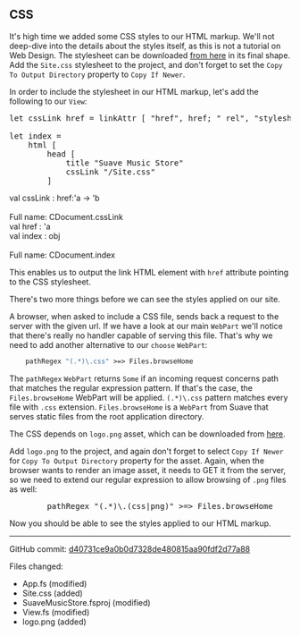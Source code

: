## CSS

It's high time we added some CSS styles to our HTML markup.
We'll not deep-dive into the details about the styles itself, as this is not a tutorial on Web Design.
The stylesheet can be downloaded [from here](https://raw.githubusercontent.com/theimowski/SuaveMusicStore/master/Site.css) in its final shape.
Add the `Site.css` stylesheet to the project, and don't forget to set the `Copy To Output Directory` property to `Copy If Newer`.

In order to include the stylesheet in our HTML markup, let's add the following to our `View`:

<pre class="fssnip highlighted"><div lang="fsharp"><span class="k">let</span> <span onmouseout="hideTip(event, 'View.fs:8-15_fs1', 1)" onmouseover="showTip(event, 'View.fs:8-15_fs1', 1)" class="f">cssLink</span> <span onmouseout="hideTip(event, 'View.fs:8-15_fs2', 2)" onmouseover="showTip(event, 'View.fs:8-15_fs2', 2)" class="i">href</span> <span class="o">=</span> <span class="i">linkAttr</span> [ <span class="s">&quot;href&quot;</span>, <span onmouseout="hideTip(event, 'View.fs:8-15_fs2', 3)" onmouseover="showTip(event, 'View.fs:8-15_fs2', 3)" class="i">href</span>; <span class="s">&quot; rel&quot;</span>, <span class="s">&quot;stylesheet&quot;</span>; <span class="s">&quot; type&quot;</span>, <span class="s">&quot;text/css&quot;</span> ]&#10;&#10;<span class="k">let</span> <span onmouseout="hideTip(event, 'View.fs:8-15_fs3', 4)" onmouseover="showTip(event, 'View.fs:8-15_fs3', 4)" class="i">index</span> <span class="o">=</span> &#10;    <span class="i">html</span> [&#10;        <span class="i">head</span> [&#10;            <span class="i">title</span> <span class="s">&quot;Suave Music Store&quot;</span>&#10;            <span onmouseout="hideTip(event, 'View.fs:8-15_fs1', 5)" onmouseover="showTip(event, 'View.fs:8-15_fs1', 5)" class="i">cssLink</span> <span class="s">&quot;/Site.css&quot;</span>&#10;        ]&#10;</div></pre>&#10;<div class="tip" id="View.fs:8-15_fs1">val cssLink : href:&#39;a -&gt; &#39;b<br /><br />Full name: CDocument.cssLink</div>&#10;<div class="tip" id="View.fs:8-15_fs2">val href : &#39;a</div>&#10;<div class="tip" id="View.fs:8-15_fs3">val index : obj<br /><br />Full name: CDocument.index</div>&#10;&#10;

This enables us to output the link HTML element with `href` attribute pointing to the CSS stylesheet.

There's two more things before we can see the styles applied on our site.

A browser, when asked to include a CSS file, sends back a request to the server with the given url.
If we have a look at our main `WebPart` we'll notice that there's really no handler capable of serving this file.
That's why we need to add another alternative to our `choose` `WebPart`:

```fsharp
    pathRegex "(.*)\.css" >=> Files.browseHome
```

The `pathRegex` `WebPart` returns `Some` if an incoming request concerns path that matches the regular expression pattern.
If that's the case, the `Files.browseHome` WebPart will be applied.
`(.*)\.css` pattern matches every file with `.css` extension.
`Files.browseHome` is a `WebPart` from Suave that serves static files from the root application directory.

The CSS depends on `logo.png` asset, which can be downloaded from [here](https://raw.githubusercontent.com/theimowski/SuaveMusicStore/master/logo.png).

Add `logo.png` to the project, and again don't forget to select `Copy If Newer` for `Copy To Output Directory` property for the asset.
Again, when the browser wants to render an image asset, it needs to GET it from the server, so we need to extend our regular expression to allow browsing of `.png` files as well:

<pre class="fssnip highlighted"><div lang="fsharp">        <span class="i">pathRegex</span> <span class="s">&quot;(.*)\.(css|png)&quot;</span> <span class="o">&gt;</span><span class="o">=&gt;</span> <span class="i">Files</span><span class="o">.</span><span class="i">browseHome</span>&#10;</div></pre>&#10;&#10;

Now you should be able to see the styles applied to our HTML markup.


---

GitHub commit: [d40731ce9a0b0d7328de480815aa90fdf2d77a88](https://github.com/theimowski/SuaveMusicStoreTutorial/commit/d40731ce9a0b0d7328de480815aa90fdf2d77a88)

Files changed:

* App.fs (modified)
* Site.css (added)
* SuaveMusicStore.fsproj (modified)
* View.fs (modified)
* logo.png (added)

